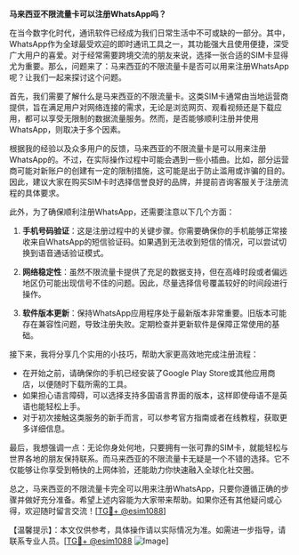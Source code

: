 **马来西亚不限流量卡可以注册WhatsApp吗？**

在当今数字化时代，通讯软件已经成为我们日常生活中不可或缺的一部分。其中，WhatsApp作为全球最受欢迎的即时通讯工具之一，其功能强大且使用便捷，深受广大用户的喜爱。对于经常需要跨境交流的朋友来说，选择一张合适的SIM卡显得尤为重要。那么，问题来了：马来西亚的不限流量卡是否可以用来注册WhatsApp呢？让我们一起来探讨这个问题。

首先，我们需要了解什么是马来西亚的不限流量卡。这类SIM卡通常由当地运营商提供，旨在满足用户对网络连接的需求，无论是浏览网页、观看视频还是下载应用，都可以享受无限制的数据流量服务。然而，是否能够顺利注册并使用WhatsApp，则取决于多个因素。

根据我的经验以及众多用户的反馈，马来西亚的不限流量卡是可以用来注册WhatsApp的。不过，在实际操作过程中可能会遇到一些小插曲。比如，部分运营商可能对新账户的创建有一定的限制措施，这可能是出于防止滥用或诈骗的目的。因此，建议大家在购买SIM卡时选择信誉良好的品牌，并提前咨询客服关于注册流程的具体要求。

此外，为了确保顺利注册WhatsApp，还需要注意以下几个方面：

1. **手机号码验证**：这是注册过程中的关键步骤。你需要确保你的手机能够正常接收来自WhatsApp的短信验证码。如果遇到无法收到短信的情况，可以尝试切换到语音通话验证模式。

2. **网络稳定性**：虽然不限流量卡提供了充足的数据支持，但在高峰时段或者偏远地区仍可能出现信号不佳的问题。因此，尽量选择信号覆盖较好的时间段进行操作。

3. **软件版本更新**：保持WhatsApp应用程序处于最新版本非常重要。旧版本可能存在兼容性问题，导致注册失败。定期检查并更新软件是保障正常使用的基础。

接下来，我将分享几个实用的小技巧，帮助大家更高效地完成注册流程：

- 在开始之前，请确保你的手机已经安装了Google Play Store或其他应用商店，以便随时下载所需的工具。
- 如果担心语言障碍，可以选择支持多国语言界面的版本，这样即使母语不是英语也能轻松上手。
- 对于初次接触这类服务的新手而言，可以参考官方指南或者在线教程，获取更多详细信息。

最后，我想强调一点：无论你身处何地，只要拥有一张可靠的SIM卡，就能轻松与世界各地的朋友保持联系。而马来西亚的不限流量卡无疑是一个不错的选择。它不仅能够让你享受到畅快的上网体验，还能助力你快速融入全球化社交圈。

总之，马来西亚的不限流量卡完全可以用来注册WhatsApp，只要你遵循正确的步骤并做好充分准备。希望上述内容能为大家带来帮助。如果你还有其他疑问或心得，欢迎随时留言交流！[[TG💪+ @esim1088](https://t.me/s/esim1088)]

【温馨提示】：本文仅供参考，具体操作请以实际情况为准。如需进一步指导，请联系专业人员。[[TG💪+ @esim1088](https://t.me/s/esim1088) ![Image](https://i.postimg.cc/4NQfJmqS/Snipaste-2025-05-13-00-14-12.png)]